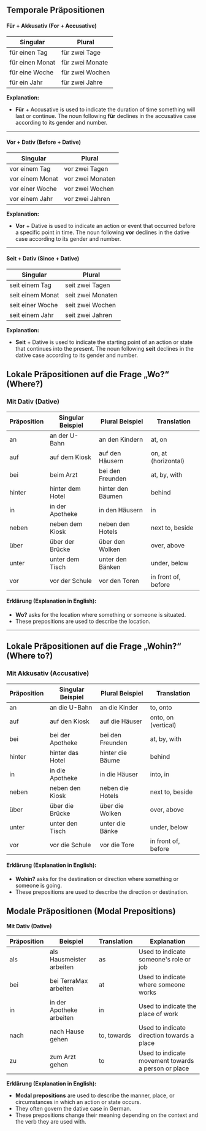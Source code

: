 
## Temporale Präpositionen
#### Für + Akkusativ (For + Accusative)

| **Singular**       | **Plural**           |
|--------------------|----------------------|
| für einen Tag      | für zwei Tage        |
| für einen Monat    | für zwei Monate      |
| für eine Woche     | für zwei Wochen      |
| für ein Jahr       | für zwei Jahre       |

**Explanation:**
- **Für** + Accusative is used to indicate the duration of time something will last or continue. The noun following **für** declines in the accusative case according to its gender and number.

---

#### Vor + Dativ (Before + Dative)

| **Singular**         | **Plural**           |
|----------------------|----------------------|
| vor einem Tag        | vor zwei Tagen       |
| vor einem Monat      | vor zwei Monaten     |
| vor einer Woche      | vor zwei Wochen      |
| vor einem Jahr       | vor zwei Jahren      |

**Explanation:**
- **Vor** + Dative is used to indicate an action or event that occurred before a specific point in time. The noun following **vor** declines in the dative case according to its gender and number.

---

#### Seit + Dativ (Since + Dative)

| **Singular**         | **Plural**           |
|----------------------|----------------------|
| seit einem Tag       | seit zwei Tagen      |
| seit einem Monat     | seit zwei Monaten    |
| seit einer Woche     | seit zwei Wochen     |
| seit einem Jahr      | seit zwei Jahren     |

**Explanation:**
- **Seit** + Dative is used to indicate the starting point of an action or state that continues into the present. The noun following **seit** declines in the dative case according to its gender and number.

## Lokale Präpositionen auf die Frage „Wo?“ (Where?)

### **Mit Dativ (Dative)**

| Präposition | Singular Beispiel       | Plural Beispiel         | Translation          |
|-------------|-------------------------|-------------------------|----------------------|
| an          | an der U-Bahn           | an den Kindern          | at, on               |
| auf         | auf dem Kiosk           | auf den Häusern         | on, at (horizontal)  |
| bei         | beim Arzt               | bei den Freunden        | at, by, with         |
| hinter      | hinter dem Hotel        | hinter den Bäumen       | behind               |
| in          | in der Apotheke         | in den Häusern          | in                   |
| neben       | neben dem Kiosk         | neben den Hotels        | next to, beside      |
| über        | über der Brücke         | über den Wolken         | over, above          |
| unter       | unter dem Tisch         | unter den Bänken        | under, below         |
| vor         | vor der Schule          | vor den Toren           | in front of, before  |

#### **Erklärung (Explanation in English):**
- **Wo?** asks for the location where something or someone is situated.
- These prepositions are used to describe the location.

---

## Lokale Präpositionen auf die Frage „Wohin?“ (Where to?)

### **Mit Akkusativ (Accusative)**

| Präposition | Singular Beispiel       | Plural Beispiel         | Translation          |
|-------------|-------------------------|-------------------------|----------------------|
| an          | an die U-Bahn           | an die Kinder           | to, onto             |
| auf         | auf den Kiosk           | auf die Häuser          | onto, on (vertical)  |
| bei         | bei der Apotheke         | bei den Freunden        | at, by, with         |
| hinter      | hinter das Hotel        | hinter die Bäume        | behind               |
| in          | in die Apotheke         | in die Häuser           | into, in             |
| neben       | neben den Kiosk         | neben die Hotels        | next to, beside      |
| über        | über die Brücke         | über die Wolken         | over, above          |
| unter       | unter den Tisch         | unter die Bänke         | under, below         |
| vor         | vor die Schule          | vor die Tore            | in front of, before  |

#### **Erklärung (Explanation in English):**
- **Wohin?** asks for the destination or direction where something or someone is going.
- These prepositions are used to describe the direction or destination.

## Modale Präpositionen (Modal Prepositions)

**Mit Dativ (Dative)**

| Präposition | Beispiel                        | Translation  | Explanation                                        |
|-------------|---------------------------------|--------------|----------------------------------------------------|
| als         | als Hausmeister arbeiten         | as           | Used to indicate someone's role or job             |
| bei         | bei TerraMax arbeiten            | at           | Used to indicate where someone works               |
| in          | in der Apotheke arbeiten         | in           | Used to indicate the place of work                 |
| nach        | nach Hause gehen                | to, towards  | Used to indicate direction towards a place         |
| zu          | zum Arzt gehen                  | to           | Used to indicate movement towards a person or place|

**Erklärung (Explanation in English):**
- **Modal prepositions** are used to describe the manner, place, or circumstances in which an action or state occurs.
- They often govern the dative case in German.
- These prepositions change their meaning depending on the context and the verb they are used with.

